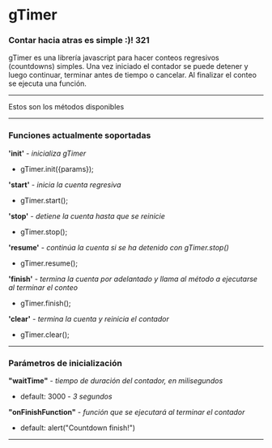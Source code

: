 ﻿gTimer
======

### Contar hacia atras es simple :)! 321

gTimer es una librería javascript para hacer conteos regresivos (countdowns) simples. Una vez iniciado el contador 
se puede detener y luego continuar, terminar antes de tiempo o cancelar. Al finalizar el conteo se ejecuta una función.


****

Estos son los métodos disponibles

****


###  Funciones actualmente soportadas
    
**'init'** - *inicializa gTimer*

+	gTimer.init({params});

**'start'** - *inicia la cuenta regresiva*

+	gTimer.start();

**'stop'** - *detiene la cuenta hasta que se reinicie*

+	gTimer.stop();

**'resume'** - *continúa la cuenta si se ha detenido con gTimer.stop()*

+	gTimer.resume();

**'finish'** - *termina la cuenta por adelantado y llama al método a ejecutarse al terminar el conteo*

+	gTimer.finish();

**'clear'** - *termina la cuenta y reinicia el contador*

+	gTimer.clear();



****



###  Parámetros de inicialización


**"waitTime"** - *tiempo de duración del contador, en milisegundos*

+	default: 3000 - *3 segundos*

**"onFinishFunction"** - *función que se ejecutará al terminar el contador*

+	default: alert("Countdown finish!")


****
